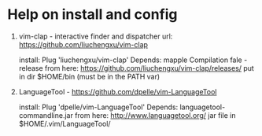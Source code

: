 # Help on install and config

01. vim-clap - interactive finder and dispatcher
	url: https://github.com/liuchengxu/vim-clap

	install:
		Plug 'liuchengxu/vim-clap'
	Depends: mapple
	Compilation fale - release from here:
	 https://github.com/liuchengxu/vim-clap/releases/
	 put in dir $HOME/bin (must be in the PATH var)

02. LanguageTool - https://github.com/dpelle/vim-LanguageTool

	install:
		Plug 'dpelle/vim-LanguageTool'
	Depends: languagetool-commandline.jar
	from here: http://www.languagetool.org/
	jar file in $HOME/.vim/LanguageTool/

